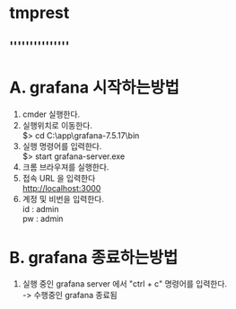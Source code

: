 # tmprest

'''''''''''''''
---------------

# A. grafana 시작하는방법

  1. cmder 실행한다.
  2. 실행위치로 이동한다. </br>
      $> cd C:\app\grafana-7.5.17\bin
  3. 실행 명령어를 입력한다. </br>
      $> start grafana-server.exe
  4. 크롬 브라우져를 실행한다.
  5. 접속 URL 을 입력한다 </br>
      <http://localhost:3000>
  6. 계정 및 비번을 입력한다. </br>
      id : admin </br>
      pw : admin

# B. grafana 종료하는방법

  1. 실행 중인 grafana server 에서 "ctrl + c" 명령어를 입력한다.</br>
     ->  수행중인 grafana 종료됨
